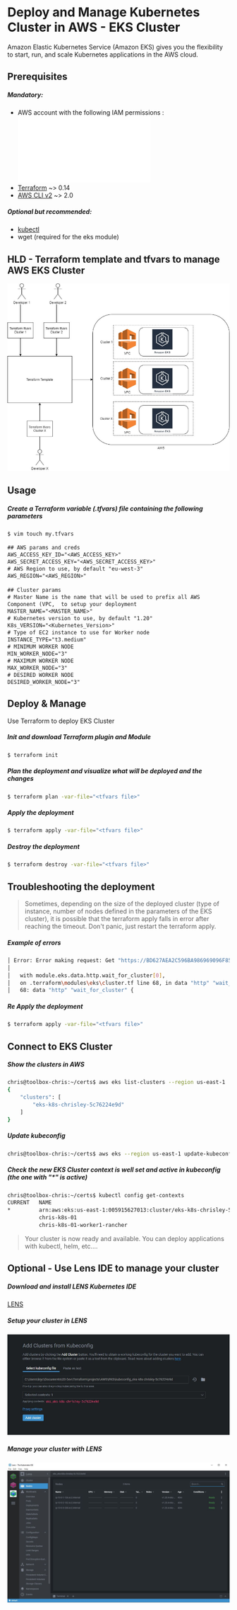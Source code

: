 # Deploy and Manage Kubernetes Cluster in AWS - EKS Cluster

Amazon Elastic Kubernetes Service (Amazon EKS) gives you the flexibility to start, run, and scale Kubernetes applications in the AWS cloud.

## Prerequisites

##### Mandatory:
- AWS account with the following IAM permissions : ![AWS Policies for EKS Management](policies/iam_eks_policies.json) 
- [Terraform](https://www.terraform.io/downloads.html) ~> 0.14
- [AWS CLI v2](https://docs.aws.amazon.com/cli/latest/userguide/install-cliv2-windows.html#cliv2-windows-install) ~> 2.0

##### Optional but recommended:
- [kubectl](https://kubernetes.io/docs/tasks/tools/)
- wget (required for the eks module)


## HLD - Terraform template and tfvars to manage AWS EKS Cluster
![HLD TF EKS](Documents/HLD.jpg)


## Usage

##### Create a Terraform variable (.tfvars) file containing the following parameters

```bash
$ vim touch my.tfvars
```

```config
## AWS params and creds
AWS_ACCESS_KEY_ID="<AWS_ACCESS_KEY>"
AWS_SECRET_ACCESS_KEY="<AWS_SECRET_ACCESS_KEY>"
# AWS Region to use, by default "eu-west-3"
AWS_REGION="<AWS_REGION>"

## Cluster params
# Master Name is the name that will be used to prefix all AWS Component (VPC,  to setup your deployment
MASTER_NAME="<MASTER_NAME>"
# Kubernetes version to use, by default "1.20"
K8s_VERSION="<Kubernetes_Version>"
# Type of EC2 instance to use for Worker node
INSTANCE_TYPE="t3.medium"
# MINIMUM WORKER NODE
MIN_WORKER_NODE="3"
# MAXIMUM WORKER NODE
MAX_WORKER_NODE="3"
# DESIRED WORKER NODE
DESIRED_WORKER_NODE="3"
```

## Deploy & Manage

Use Terraform to deploy EKS Cluster

##### Init and download Terraform plugin and Module

```bash
$ terraform init
```

##### Plan the deployment and visualize what will be deployed and the changes
```bash
$ terraform plan -var-file="<tfvars file>"
```

##### Apply the deployment
```bash
$ terraform apply -var-file="<tfvars file>"
```

##### Destroy the deployment
```bash
$ terraform destroy -var-file="<tfvars file>"
```

## Troubleshooting the deployment

> Sometimes, depending on the size of the deployed cluster (type of instance, number of nodes defined in the parameters of the EKS cluster), it is possible that the terraform apply falls in error after reaching the timeout. Don't panic, just restart the terraform apply.

##### Example of errors
```bash
│ Error: Error making request: Get "https://BD627AEA2C596BA986969096F8594EC7.gr7.us-east-1.eks.amazonaws.com/healthz": EOF
│
│   with module.eks.data.http.wait_for_cluster[0],
│   on .terraform\modules\eks\cluster.tf line 68, in data "http" "wait_for_cluster":
│   68: data "http" "wait_for_cluster" {
```

##### Re Apply the deployment
```bash
$ terraform apply -var-file="<tfvars file>"
```

## Connect to EKS Cluster
##### Show the clusters in AWS

```bash
chris@toolbox-chris:~/certs$ aws eks list-clusters --region us-east-1
{
    "clusters": [
        "eks-k8s-chrisley-5c76224e9d"
    ]
}
```

##### Update kubeconfig

```bash
chris@toolbox-chris:~/certs$ aws eks --region us-east-1 update-kubeconfig --name eks-k8s-chrisley-5c76224e9d
```

##### Check the new EKS Cluster context is well set and active in kubeconfig (the one with "*" is active)

```bash
chris@toolbox-chris:~/certs$ kubectl config get-contexts
CURRENT   NAME                                                                     CLUSTER                                                                  AUTHINFO                                                                 NAMESPACE
*         arn:aws:eks:us-east-1:005915627013:cluster/eks-k8s-chrisley-5c76224e9d   arn:aws:eks:us-east-1:005915627013:cluster/eks-k8s-chrisley-5c76224e9d   arn:aws:eks:us-east-1:005915627013:cluster/eks-k8s-chrisley-5c76224e9d
          chris-k8s-01                                                             chris-k8s-01                                                             chris-k8s-01
          chris-k8s-01-worker1-rancher                                             chris-k8s-01-worker1-rancher                                             chris-k8s-01

```


> Your cluster is now ready and available. You can deploy applications with kubectl, helm, etc....

## Optional - Use Lens IDE to manage your cluster

##### Download and install LENS Kubernetes IDE
[LENS](https://k8slens.dev/)

##### Setup your cluster in LENS
![LENS-SETUP](Documents/Lens_Setup_New_Cluster.JPG)

##### Manage your cluster with LENS
![LENS-MANAGE](Documents/Lens.JPG)

